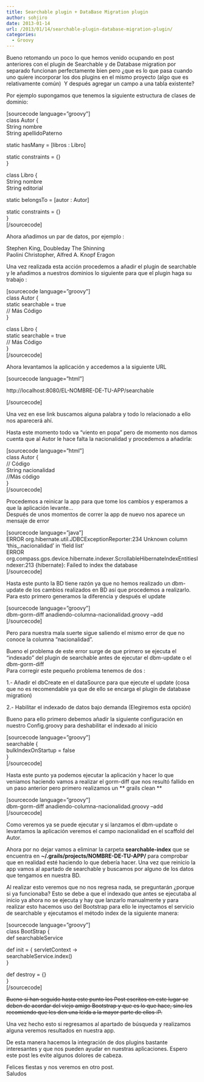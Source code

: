 ```yaml
---
title: Searchable plugin + DataBase Migration plugin
author: sohjiro
date: 2013-01-14
url: /2013/01/14/searchable-plugin-database-migration-plugin/
categories:
  - Groovy
---
```

Bueno retomando un poco lo que hemos venido ocupando en post anteriores con el plugin de Searchable y de Database migration por separado funcionan perfectamente bien pero ¿que es lo que pasa cuando uno quiere incorporar los dos plugins en el mismo proyecto (algo que es relativamente común)  Y después agregar un campo a una tabla existente?

Por ejemplo supongamos que tenemos la siguiente estructura de clases de dominio:

[sourcecode language=&#8221;groovy&#8221;]  
class Autor {  
String nombre  
String apellidoPaterno

static hasMany = [libros : Libro]

static constraints = {}  
}

class Libro {  
String nombre  
String editorial

static belongsTo = [autor : Autor]

static constraints = {}  
}  
[/sourcecode]

Ahora añadimos un par de datos, por ejemplo :

Stephen King, Doubleday The Shinning  
Paolini Christopher, Alfred A. Knopf Eragon

Una vez realizada esta acción procedemos a añadir el plugin de searchable y le añadimos a nuestros dominios lo siguiente para que el plugin haga su trabajo :

[sourcecode language=&#8221;groovy&#8221;]  
class Autor {  
static searchable = true  
// Más Código  
}

class Libro {  
static searchable = true  
// Más Código  
}  
[/sourcecode]

Ahora levantamos la aplicación y accedemos a la siguiente URL

[sourcecode language=&#8221;html&#8221;]

http://localhost:8080/EL-NOMBRE-DE-TU-APP/searchable

[/sourcecode]

Una vez en ese link buscamos alguna palabra y todo lo relacionado a ello nos aparecerá ahí.

Hasta este momento todo va &#8220;viento en popa&#8221; pero de momento nos damos cuenta que al Autor le hace falta la nacionalidad y procedemos a añadirla:

[sourcecode language=&#8221;html&#8221;]  
class Autor {  
// Código  
String nacionalidad  
//Más código  
}  
[/sourcecode]

Procedemos a reinicar la app para que tome los cambios y esperamos a que la aplicación levante&#8230;  
Después de unos momentos de correr la app de nuevo nos aparece un mensaje de error

[sourcecode language=&#8221;java&#8221;]  
ERROR org.hibernate.util.JDBCExceptionReporter:234 Unknown column &#8216;this_.nacionalidad&#8217; in &#8216;field list&#8217;  
ERROR org.compass.gps.device.hibernate.indexer.ScrollableHibernateIndexEntitiesIndexer:213 {hibernate}: Failed to index the database  
[/sourcecode]

Hasta este punto la BD tiene razón ya que no hemos realizado un dbm-update de los cambios realizados en BD así que procedemos a realizarlo. Para esto primero generamos la diferencia y después el update

[sourcecode language=&#8221;groovy&#8221;]  
dbm-gorm-diff anadiendo-columna-nacionalidad.groovy &#8211;add  
[/sourcecode]

Pero para nuestra mala suerte sigue saliendo el mismo error de que no conoce la columna &#8220;nacionalidad&#8221;.

Bueno el problema de este error surge de que primero se ejecuta el &#8220;indexado&#8221; del plugin de searchable antes de ejecutar el dbm-update o el dbm-gorm-diff  
Para corregir este pequeño problema tenemos de dos :

1.- Añadir el dbCreate en el dataSource para que ejecute el update (cosa que no es recomendable ya que de ello se encarga el plugin de database migration)

2.- Habilitar el indexado de datos bajo demanda (Elegiremos esta opción)

Bueno para ello primero debemos añadir la siguiente configuración en nuestro Config.groovy para deshabilitar el indexado al inicio

[sourcecode language=&#8221;groovy&#8221;]  
searchable {  
bulkIndexOnStartup = false  
}  
[/sourcecode]

Hasta este punto ya podemos ejecutar la aplicación y hacer lo que veniamos haciendo vamos a realizar el gorm-diff que nos resultó fallido en un paso anterior pero primero realizamos un ** grails clean **

[sourcecode language=&#8221;groovy&#8221;]  
dbm-gorm-diff anadiendo-columna-nacionalidad.groovy &#8211;add  
[/sourcecode]

Como veremos ya se puede ejecutar y si lanzamos el dbm-update o levantamos la aplicación veremos el campo nacionalidad en el scaffold del Autor.

Ahora por no dejar vamos a eliminar la carpeta **searchable-index** que se encuentra en **~/.grails/projects/NOMBRE-DE-TU-APP/** para comprobar que en realidad esté haciendo lo que debería hacer. Una vez que reinicio la app vamos al apartado de searchable y buscamos por alguno de los datos que tengamos en nuestra BD.

Al realizar esto veremos que no nos regresa nada, se preguntarán ¿porque si ya funcionaba? Esto se debe a que el indexado que antes se ejecutaba al inicio ya ahora no se ejecuta y hay que lanzarlo manualmente y para realizar esto hacemos uso del Bootstrap para ello le inyectamos el servicio de searchable y ejecutamos el método index de la siguiente manera:

[sourcecode language=&#8221;groovy&#8221;]  
class BootStrap {  
def searchableService

def init = { servletContext ->  
searchableService.index()  
}

def destroy = {}  
}  
[/sourcecode]

<del datetime="2012-12-23T02:37:25+00:00">Bueno si han seguido hasta este punto los Post escritos en este lugar se deben de acordar del viejo amigo Bootstrap y que es lo que hace, sino les recomiendo que les den una leida a la mayor parte de ellos :P.</del>

Una vez hecho esto si regresamos al apartado de búsqueda y realizamos alguna veremos resultados en nuestra app.

De esta manera hacemos la integración de dos plugins bastante interesantes y que nos pueden ayudar en nuestras aplicaciones. Espero este post les evite algunos dolores de cabeza.

Felices fiestas y nos veremos en otro post.  
Saludos
